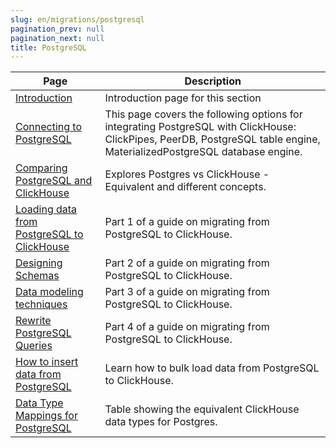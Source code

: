 ```yaml
---
slug: en/migrations/postgresql
pagination_prev: null
pagination_next: null
title: PostgreSQL
---
```


| Page                                                                                                                 | Description                                                                                                                                                             |
|----------------------------------------------------------------------------------------------------------------------|-------------------------------------------------------------------------------------------------------------------------------------------------------------------------|
| [Introduction](./overview.md)                                                                                        | Introduction page for this section                                                                                                                                      |
| [Connecting to PostgreSQL](../../integrations/data-ingestion/dbms/postgresql/connecting-to-postgresql.md)            | This page covers the following options for integrating PostgreSQL with ClickHouse: ClickPipes, PeerDB, PostgreSQL table engine, MaterializedPostgreSQL database engine. |
| [Comparing PostgreSQL and ClickHouse](../../integrations/data-ingestion/dbms/postgresql/postgres-vs-clickhouse.md)   | Explores Postgres vs ClickHouse - Equivalent and different concepts.                                                                                                    |
| [Loading data from PostgreSQL to ClickHouse](./dataset.md)                                                           | Part 1 of a guide on migrating from PostgreSQL to ClickHouse.                                                                                                           |
| [Designing Schemas](./designing-schemas.md)                                                                          | Part 2 of a guide on migrating from PostgreSQL to ClickHouse.                                                                                                           |
| [Data modeling techniques](./data-modeling-techniques.md)                                                            | Part 3 of a guide on migrating from PostgreSQL to ClickHouse.                                                                                                           |
| [Rewrite PostgreSQL Queries](../../integrations/data-ingestion/dbms/postgresql/rewriting-postgres-queries.md)        | Part 4 of a guide on migrating from PostgreSQL to ClickHouse.                                                                                                           |
| [How to insert data from PostgreSQL](../../integrations/data-ingestion/dbms/postgresql/inserting-data.md)            | Learn how to bulk load data from PostgreSQL to ClickHouse.                                                                                                              |
| [Data Type Mappings for PostgreSQL](../../integrations/data-ingestion/dbms/postgresql/data-type-mappings.md)         | Table showing the equivalent ClickHouse data types for Postgres.                                                                                                        |
